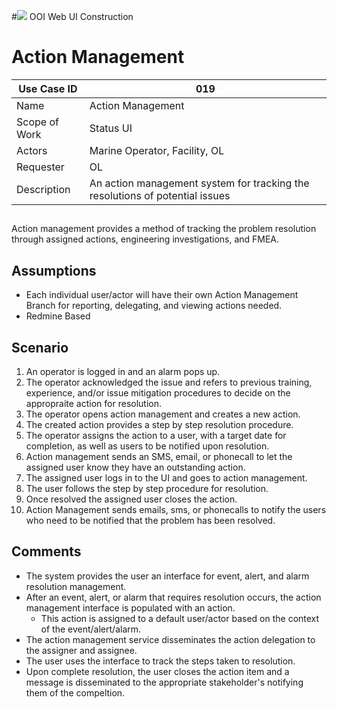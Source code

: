 #![](http://www.rpsgroup.com/images/2012-specific/RPSlogo.aspx) OOI Web UI Construction 
# Action Management

| Use Case ID | 019 |
| --- | --- |
| Name | Action Management                 |
| Scope of Work | Status UI |
| Actors | Marine Operator, Facility, OL |
| Requester | OL |
| Description | An action management system for tracking the resolutions of potential issues |

## 
Action management provides a method of tracking the problem resolution through assigned actions, engineering investigations, and FMEA.
 
## Assumptions
- Each individual user/actor will have their own Action Management Branch for reporting, delegating, and viewing actions needed.
- Redmine Based

## Scenario
1. An operator is logged in and an alarm pops up.
2. The operator acknowledged the issue and refers to previous training, experience, and/or issue mitigation procedures to decide on the appropraite action for resolution.
3. The operator opens action management and creates a new action.
4. The created action provides a step by step resolution procedure.
5. The operator assigns the action to a user, with a target date for completion, as well as users to be notified upon resolution.
6. Action management sends an SMS, email, or phonecall to let the assigned user know they have an outstanding action.
7. The assigned user logs in to the UI and goes to action management.
8. The user follows the step by step procedure for resolution.
9. Once resolved the assigned user closes the action. 
10. Action Management sends emails, sms, or phonecalls to notify the users who need to be notified that the problem has been resolved.


## Comments
- The system provides the user an interface for event, alert, and alarm resolution management.
- After an event, alert, or alarm that requires resolution occurs, the action management interface is populated with an action.
  - This action is assigned to a default user/actor based on the context of the event/alert/alarm. 
- The action management service disseminates the action delegation to the assigner and assignee.
- The user uses the interface to track the steps taken to resolution.
- Upon complete resolution, the user closes the action item and a message is disseminated to the appropriate stakeholder's notifying them of the compeltion.
